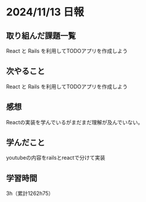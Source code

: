 # 2024/11/13 日報
## 取り組んだ課題一覧
React と Rails を利用してTODOアプリを作成しよう
## 次やること
React と Rails を利用してTODOアプリを作成しよう

## 感想
Reactの実装を学んでいるがまだまだ理解が及んでいない。


## 学んだこと
youtubeの内容をrailsとreactで分けて実装


## 学習時間
3h（累計1262h75）
